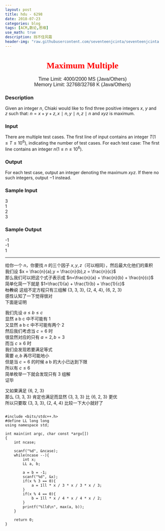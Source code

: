 ```yaml
---
layout: post
title: hdu - 6298
date: 2018-07-23
categories: blog
tags: [ACM,数论,思维]
use_math: true	
description: 挡不住风霜
header-img: "raw.githubusercontent.com/seventeenjcinta/seventeenjcinta.GitHub.io/master/img/qiqiu.jpg"
---
```





<center><h1><font face="verdana" color="red"> Maximum Multiple </font></h1></center>

<center><font size="3" face="arial"> Time Limit: 4000/2000 MS (Java/Others) </font></center>	 
<center><font size="3" face="arial"> Memory Limit: 32768/32768 K (Java/Others) </font></center>	 	



### Description

Given an integer $n$, Chiaki would like to find three positive integers $x$, $y$ and $z$ such that: $n=x+y+z, x∣n, y∣n, z∣n$ and $xyz$ is maximum.

### Input

There are multiple test cases. The first line of input contains an integer $T (1≤T≤10^6)$, indicating the number of test cases. For each test case:
The first line contains an integer $n (1≤n≤10^6)$.

### Output

For each test case, output an integer denoting the maximum $xyz$. If there no such integers, output −1 instead.

### Sample Input

3<br>
1<br>
2<br>
3<br>

### Sample Output

-1<br>
-1<br>
1<br>

***
给你一个 $n$，你要找 $n$ 的三个因子 $x,y,z$（可以相同），然后最大化他们的乘积<br>
我们设 $x = \frac{n}{a},y = \frac{n}{b},z = \frac{n}{c}$<br>
那么我们可以把这个式子表示成 $n=\frac{n}{a} + \frac{n}{b} + \frac{n}{c}$<br>
简单化简一下就是 $1=\frac{1}{a} + \frac{1}{b} + \frac{1}{c}$<br>
~~杜教说~~ 这组不定方程只有三组解 {3, 3, 3}, {2, 4, 4}, {6, 2, 3}<br>
感性认知了一下觉得很对<br>
下面是证明<br>

我们先设 $a≤b≤c$<br>
显然 a b c 中不可能有 1 <br>
又显然 a b c  中不可能有两个 2<br>
然后我们考虑当 $c = 6$ 时<br>
很显然对应的只有 $a = 2, b = 3$<br>
而当 $c \geq 6$ 时<br>
我们会发现若要满足等式<br>
需要 $a, b$ 再尽可能地小<br>
但是当 $c = 6$ 的时候 a b 的大小已达到下限<br>
所以有 $c \leq 6$ <br>
简单枚举一下就会发现只有 3 组解<br>
证毕<br>

又如果满足 {6, 2, 3}<br>
那么 {3, 3, 3} 肯定也满足而显然 {3, 3, 3} 比 {6, 2, 3} 更优<br>
所以只要取 {3, 3, 3}, {2, 4, 4} 比较一下大小就好了<br>




<pre><code>
#include &lt;bits/stdc++.h&gt;
#define LL long long
using namespace std;

int main(int argc, char const *argv[])
{
    int ncase;

    scanf("%d", &ncase);
    while(ncase --){
        int x;
        LL a, b;
    
        a = b = -1;
        scanf("%d", &x);
        if(x % 3 == 0){
            a = 1ll * x / 3 * x / 3 * x / 3;
        }
        if(x % 4 == 0){
            b = 1ll * x / 4 * x / 4 * x / 2;
        }
        printf("%lld\n", max(a, b));
    }
    
    return 0;
}
